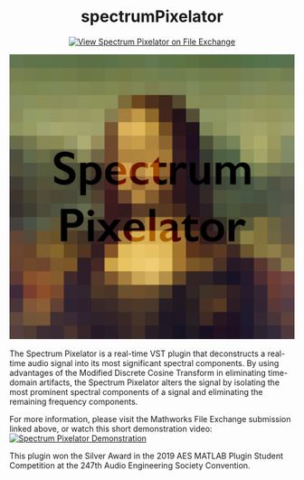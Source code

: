 <div  align="center">

# spectrumPixelator
[![View Spectrum Pixelator on File Exchange](https://www.mathworks.com/matlabcentral/images/matlab-file-exchange.svg)](https://www.mathworks.com/matlabcentral/fileexchange/72449-spectrum-pixelator)

<img width="600px" src="docs/logo.jpg">

</div>

The Spectrum Pixelator is a real-time VST plugin that deconstructs a real-time audio signal into its most significant spectral components. By using advantages of the Modified Discrete Cosine Transform in eliminating time-domain artifacts, the Spectrum Pixelator alters the signal by isolating the most prominent spectral components of a signal and eliminating the remaining frequency components.

For more information, please visit the Mathworks File Exchange submission linked above, or watch this short demonstration video:<br>[![Spectrum Pixelator Demonstration](https://img.youtube.com/vi/tT46hXvSd8Q/0.jpg)](https://www.youtube.com/watch?v=tT46hXvSd8Q)

This plugin won the Silver Award in the 2019 AES MATLAB Plugin Student Competition at the 247th Audio Engineering Society Convention.
